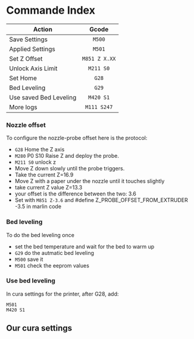 # Commande Index

| Action            | Gcode               |
| ------------------|:-------------------:|
| Save Settings     | ```M500```          |
| Applied Settings  | ```M501```          |
| Set Z Offset      | ```M851 Z X.XX```   |
| Unlock Axis Limit | ```M211 S0```       |
| Set Home          | ```G28```           |
| Bed Leveling      | ```G29```           |
| Use saved Bed Leveling|  ```M420 S1```       |
| More logs|  ```M111 S247```       |

### Nozzle offset

To configure the nozzle-probe offset here is the protocol:

- `G28` Home the Z axis
- `M280` P0 S10 Raise Z and deploy the probe.
- `M211 S0` unlock z
- Move Z down slowly until the probe triggers.
- Take the current Z=16.9
- Move Z with a paper under the nozzle until it touches slightly
- take current Z value Z=13.3 
- your offset is the difference between the two: 3.6
- Set with `M851 Z-3.6` and #define Z_PROBE_OFFSET_FROM_EXTRUDER -3.5 in marlin code

### Bed leveling

To do the bed leveling once

- set the bed temperature and wait for the bed to warm up
- `G29` do the autmatic bed leveling
- `M500` save it
- `M501` check the eeprom values

### Use bed leveling

In cura settings for the printer, after G28, add:

```
M501
M420 S1
```


## Our cura settings



